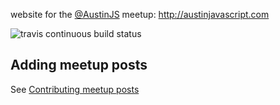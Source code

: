 website for the [@AustinJS](https://twitter.com/AustinJS) meetup: http://austinjavascript.com

![travis continuous build status](https://travis-ci.org/austinjavascript/austinjavascript.github.io.svg?branch=master)

## Adding meetup posts

See [Contributing meetup posts](https://github.com/austinjavascript/austinjavascript.github.io/blob/master/CONTRIBUTING-POSTS.md)
